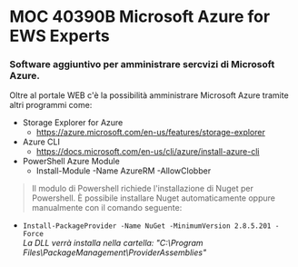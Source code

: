 # MOC 40390B Microsoft Azure for EWS Experts

### Software aggiuntivo per amministrare sercvizi di Microsoft Azure.  
Oltre al portale WEB c'è la possibilità amministrare  Microsoft Azure tramite altri programmi come: 

 - Storage Explorer for Azure
   - https://azure.microsoft.com/en-us/features/storage-explorer
 - Azure CLI
   - https://docs.microsoft.com/en-us/cli/azure/install-azure-cli
 - PowerShell Azure Module
   - Install-Module -Name AzureRM -AllowClobber

> Il modulo di Powershell richiede l'installazione di Nuget per Powershell. È possibile installare Nuget automaticamente oppure manualmente con il comando seguente:  
- `Install-PackageProvider -Name NuGet -MinimumVersion 2.8.5.201 -Force`  
_La DLL verrà installa nella cartella: "C:\Program Files\PackageManagement\ProviderAssemblies"_

